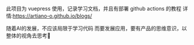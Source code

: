 此项目为 vuepress 使用，记录学习文档，并且有部署 github actions 的教程
详情:https://artiano-o.github.io/blogs/


随着AI的发展，不应该局限于学习代码
而要发展应用，要有产品的思维意识，以整体的视角去思考🤔
